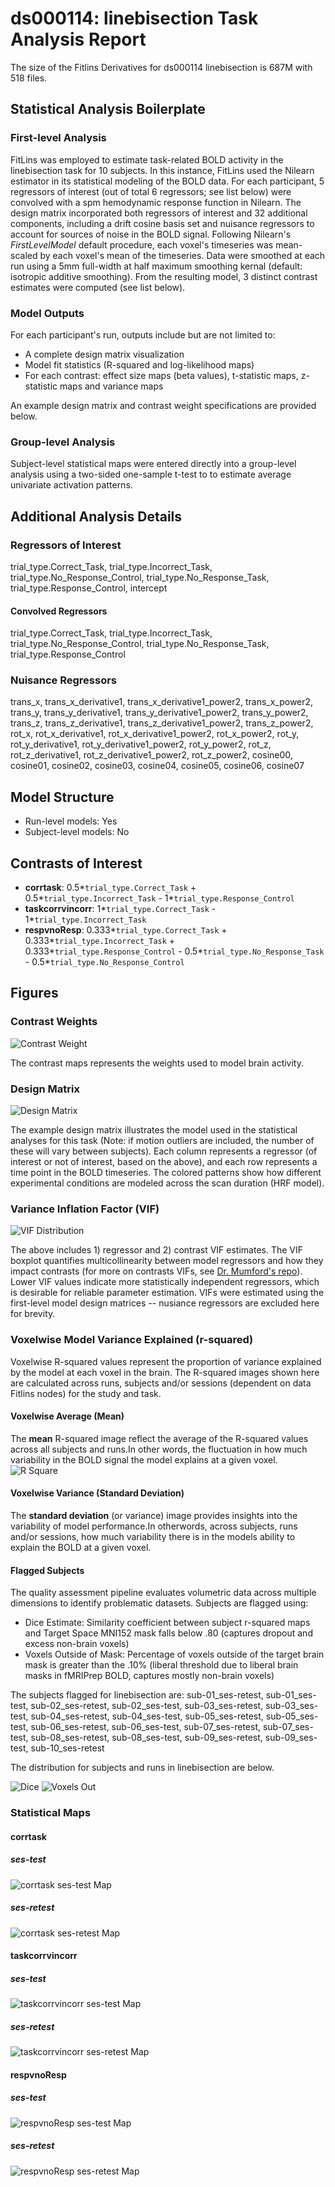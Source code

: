 # ds000114: linebisection Task Analysis Report

The size of the Fitlins Derivatives for ds000114 linebisection is 687M with 518 files.

## Statistical Analysis Boilerplate

### First-level Analysis
FitLins was employed to estimate task-related BOLD activity in the linebisection task for 10 subjects. In this instance, FitLins used the Nilearn estimator in its statistical modeling of the BOLD data. For each participant, 5 regressors of interest (out of total 6 regressors; see list below) were convolved with a spm hemodynamic response function in Nilearn. The design matrix incorporated both regressors of interest and 32 additional components, including a drift cosine basis set and nuisance regressors to account for sources of noise in the BOLD signal. Following Nilearn's *FirstLevelModel* default procedure, each voxel's timeseries was mean-scaled by each voxel's mean of the timeseries. Data were smoothed at each run using a 5mm full-width at half maximum smoothing kernal (default: isotropic additive smoothing). From the resulting model, 3 distinct contrast estimates were computed (see list below).

### Model Outputs
For each participant's run, outputs include but are not limited to:
- A complete design matrix visualization
- Model fit statistics (R-squared and log-likelihood maps)
- For each contrast: effect size maps (beta values), t-statistic maps, z-statistic maps and variance maps

An example design matrix and contrast weight specifications are provided below.

### Group-level Analysis
Subject-level statistical maps were entered directly into a group-level analysis using a two-sided one-sample t-test to to estimate average univariate activation patterns.

## Additional Analysis Details 
### Regressors of Interest
trial_type.Correct_Task, trial_type.Incorrect_Task, trial_type.No_Response_Control, trial_type.No_Response_Task, trial_type.Response_Control, intercept
#### Convolved Regressors
trial_type.Correct_Task, trial_type.Incorrect_Task, trial_type.No_Response_Control, trial_type.No_Response_Task, trial_type.Response_Control
### Nuisance Regressors
trans_x, trans_x_derivative1, trans_x_derivative1_power2, trans_x_power2, trans_y, trans_y_derivative1, trans_y_derivative1_power2, trans_y_power2, trans_z, trans_z_derivative1, trans_z_derivative1_power2, trans_z_power2, rot_x, rot_x_derivative1, rot_x_derivative1_power2, rot_x_power2, rot_y, rot_y_derivative1, rot_y_derivative1_power2, rot_y_power2, rot_z, rot_z_derivative1, rot_z_derivative1_power2, rot_z_power2, cosine00, cosine01, cosine02, cosine03, cosine04, cosine05, cosine06, cosine07
## Model Structure
- Run-level models: Yes
- Subject-level models: No

## Contrasts of Interest
- **corrtask**: 0.5*`trial_type.Correct_Task` + 0.5*`trial_type.Incorrect_Task` - 1*`trial_type.Response_Control`
- **taskcorrvincorr**: 1*`trial_type.Correct_Task` - 1*`trial_type.Incorrect_Task`
- **respvnoResp**: 0.333*`trial_type.Correct_Task` + 0.333*`trial_type.Incorrect_Task` + 0.333*`trial_type.Response_Control` - 0.5*`trial_type.No_Response_Task` - 0.5*`trial_type.No_Response_Control`

## Figures

### Contrast Weights
![Contrast Weight](./files/ds000114_task-linebisection_contrast-matrix.svg)

The contrast maps represents the weights used to model brain activity.

### Design Matrix
![Design Matrix](./files/ds000114_task-linebisection_design-matrix.svg)

The example design matrix illustrates the model used in the statistical analyses for this task (Note: if motion outliers are included, the number of these will vary between subjects). Each column represents a regressor (of interest or not of interest, based on the above), and each row represents a time point in the BOLD timeseries. The colored patterns show how different experimental conditions are modeled across the scan duration (HRF model).

### Variance Inflation Factor (VIF)
![VIF Distribution](./files/ds000114_task-linebisection_vif-boxplot.png)

The above includes 1) regressor and 2) contrast VIF estimates. The VIF boxplot quantifies multicollinearity between model regressors and how they impact contrasts (for more on contrasts VIFs, see [Dr. Mumford's repo](https://github.com/jmumford/vif_contrasts)). Lower VIF values indicate more statistically independent regressors, which is desirable for reliable parameter estimation. VIFs were estimated using the first-level model design matrices -- nusiance regressors are excluded here for brevity.

### Voxelwise Model Variance Explained (r-squared)
Voxelwise R-squared values represent the proportion of variance explained by the model at each voxel in the brain. The R-squared images shown here are calculated across runs, subjects and/or sessions (dependent on data Fitlins nodes) for the study and task.

#### Voxelwise Average (Mean)
The **mean** R-squared image reflect the average of the R-squared values across all subjects and runs.In other words, the fluctuation in how much variability in the BOLD signal the model explains at a given voxel.
![R Square](./files/ds000114_task-linebisection_rsquare-mean.png)

#### Voxelwise Variance (Standard Deviation)
The **standard deviation** (or variance) image provides insights into the variability of model performance.In otherwords, across subjects, runs and/or sessions, how much variability there is in the models ability to explain the BOLD at a given voxel.

#### Flagged Subjects
The quality assessment pipeline evaluates volumetric data across multiple dimensions to identify problematic datasets. Subjects are flagged using: 

  - Dice Estimate: Similarity coefficient between subject r-squared maps and Target Space MNI152 mask falls below .80 (captures dropout and excess non-brain voxels) 
  - Voxels Outside of Mask: Percentage of voxels outside of the target brain mask is greater than the .10% (liberal threshold due to liberal brain masks in fMRIPrep BOLD, captures mostly non-brain voxels) 

The subjects flagged for linebisection are:
sub-01_ses-retest, sub-01_ses-test, sub-02_ses-retest, sub-02_ses-test, sub-03_ses-retest, sub-03_ses-test, sub-04_ses-retest, sub-04_ses-test, sub-05_ses-retest, sub-05_ses-test, sub-06_ses-retest, sub-06_ses-test, sub-07_ses-retest, sub-07_ses-test, sub-08_ses-retest, sub-08_ses-test, sub-09_ses-retest, sub-09_ses-test, sub-10_ses-retest

The distribution for subjects and runs in linebisection are below. 

![Dice](./files/ds000114_task-linebisection_hist-dicesimilarity.png)
![Voxels Out](./files/ds000114_task-linebisection_hist-voxoutmask.png)

### Statistical Maps

#### corrtask

##### ses-test
![corrtask ses-test Map](./files/ds000114_task-linebisection_ses-test_contrast-corrtask_map.png)

##### ses-retest
![corrtask ses-retest Map](./files/ds000114_task-linebisection_ses-retest_contrast-corrtask_map.png)

#### taskcorrvincorr

##### ses-test
![taskcorrvincorr ses-test Map](./files/ds000114_task-linebisection_ses-test_contrast-taskcorrvincorr_map.png)

##### ses-retest
![taskcorrvincorr ses-retest Map](./files/ds000114_task-linebisection_ses-retest_contrast-taskcorrvincorr_map.png)

#### respvnoResp

##### ses-test
![respvnoResp ses-test Map](./files/ds000114_task-linebisection_ses-test_contrast-respvnoResp_map.png)

##### ses-retest
![respvnoResp ses-retest Map](./files/ds000114_task-linebisection_ses-retest_contrast-respvnoResp_map.png)
